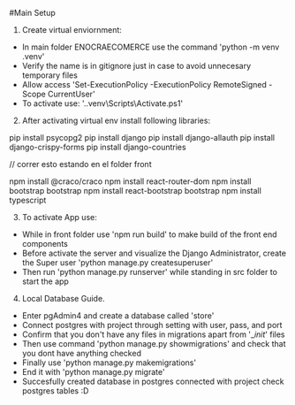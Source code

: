 #Main Setup

1. Create virtual enviornment:

- In main folder ENOCRAECOMERCE use the command 'python -m venv .venv'
- Verify the name is in gitignore just in case to avoid unnecesary temporary files
- Allow access 'Set-ExecutionPolicy -ExecutionPolicy RemoteSigned -Scope CurrentUser'
- To activate use: '.\.venv\Scripts\Activate.ps1'

2. After activating virtual env install following libraries:

pip install psycopg2 
pip install django
pip install django-allauth
pip install django-crispy-forms
pip install django-countries

// correr esto estando en el folder front

npm install @craco/craco
npm install react-router-dom
npm install bootstrap bootstrap
npm install react-bootstrap bootstrap
npm install typescript

3. To activate App use:

- While in front folder use 'npm run build' to make build of the front end components
- Before activate the server and visualize the Django Administrator, create the Super user 'python manage.py createsuperuser'
- Then run 'python manage.py runserver' while standing in src folder to start the app

4. Local Database Guide.

- Enter pgAdmin4 and create a database called 'store'
- Connect postgres with project through setting with user, pass, and port
- Confirm that you don't have any files in migrations apart from '\__init_' files
- Then use command 'python manage.py showmigrations' and check that you dont have anything checked
- Finally use 'python manage.py makemigrations'
- End it with 'python manage.py migrate'
- Succesfully created database in postgres connected with project check postgres tables :D

